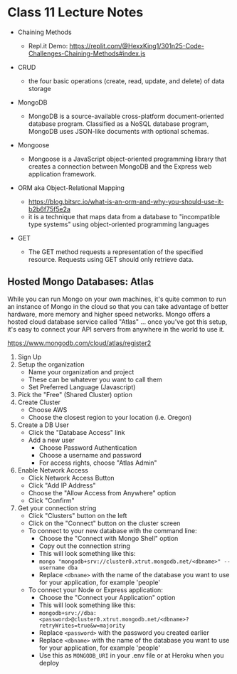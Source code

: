 # Class 11 Lecture Notes

- Chaining Methods
  - Repl.it Demo: <https://replit.com/@HexxKing1/301n25-Code-Challenges-Chaining-Methods#index.js>

- CRUD
  - the four basic operations (create, read, update, and delete) of data storage

- MongoDB
  - MongoDB is a source-available cross-platform document-oriented database program. Classified as a NoSQL database program, MongoDB uses JSON-like documents with optional schemas.

- Mongoose
  - Mongoose is a JavaScript object-oriented programming library that creates a connection between MongoDB and the Express web application framework.

- ORM aka Object-Relational Mapping
  - <https://blog.bitsrc.io/what-is-an-orm-and-why-you-should-use-it-b2b6f75f5e2a>
  - it is a technique that maps data from a database to "incompatible type systems" using object-oriented programming languages

- GET
  - The GET method requests a representation of the specified resource. Requests using GET should only retrieve data.

## Hosted Mongo Databases: Atlas

While you can run Mongo on your own machines, it's quite common to run an instance of Mongo in the cloud so that you can take advantage of better hardware, more memory and higher speed networks. Mongo offers a hosted cloud database service called "Atlas" ... once you've got this setup, it's easy to connect your API servers from anywhere in the world to use it.

<https://www.mongodb.com/cloud/atlas/register2>

1. Sign Up
1. Setup the organization
   - Name your organization and project
   - These can be whatever you want to call them
   - Set Preferred Language (Javascript)
1. Pick the "Free" (Shared Cluster) option
1. Create Cluster
   - Choose AWS
   - Choose the closest region to your location (i.e. Oregon)
1. Create a DB User
   - Click the "Database Access" link
   - Add a new user
     - Choose Password Authentication
     - Choose a username and password
     - For access rights, choose "Atlas Admin"
1. Enable Network Access
   - Click Network Access Button
   - Click "Add IP Address"
   - Choose the "Allow Access from Anywhere" option
   - Click "Confirm"
1. Get your connection string
   - Click "Clusters" button on the left
   - Click on the "Connect" button on the cluster screen
   - To connect to your new database with the command line:
     - Choose the "Connect with Mongo Shell" option
     - Copy out the connection string
     - This will look something like this:
     - `mongo "mongodb+srv://cluster0.xtrut.mongodb.net/<dbname>" --username dba`
     - Replace `<dbname>` with the name of the database you want to use for your application, for example 'people'
   - To connect your Node or Express application:
     - Choose the "Connect your Application" option
     - This will look something like this:
     - `mongodb+srv://dba:<password>@cluster0.xtrut.mongodb.net/<dbname>?retryWrites=true&w=majority`
     - Replace `<password>` with the password you created earlier
     - Replace `<dbname>` with the name of the database you want to use for your application, for example 'people'
     - Use this as  `MONGODB_URI` in your .env file or at Heroku when you deploy
